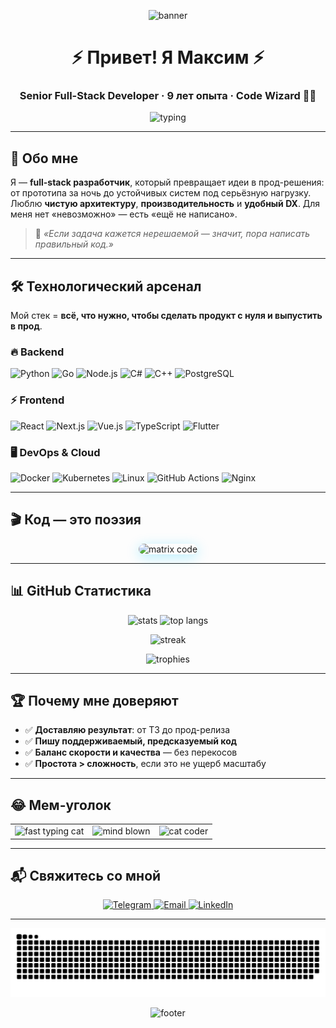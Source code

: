 <!-- 🔥 ГЛАВНЫЙ БАННЕР -->
<p align="center">
  <img src="https://capsule-render.vercel.app/api?type=wave&color=0:00C9FF,100:92FE9D&height=220&section=header&text=Maxim%20Lomakin&fontSize=60&fontAlign=50&fontColor=ffffff&animation=fadeIn" alt="banner"/>
</p>

<h1 align="center">⚡ Привет! Я Максим ⚡</h1>
<h3 align="center">Senior Full-Stack Developer · 9 лет опыта · Code Wizard 🧙‍♂️</h3>

<!-- ⌨️ Анимированный typing-эффект (улучшенный) -->
<p align="center">
  <img src="https://readme-typing-svg.herokuapp.com?font=Fira+Code&weight=700&size=22&duration=3500&pause=900&color=00FF7F&center=true&vCenter=true&width=800&lines=Full-Stack%20мастерство%20%E2%80%A2%209%20лет;Оптимизация%20%E2%80%A2%20Архитектуры%20%E2%80%A2%20Прод;Делаю%20невозможное%20возможным;Живу%20кодом%2024%2F7" alt="typing"/>
</p>

---

## 🚀 Обо мне

Я — **full-stack разработчик**, который превращает идеи в прод-решения: от прототипа за ночь до устойчивых систем под серьёзную нагрузку.  
Люблю **чистую архитектуру**, **производительность** и **удобный DX**. Для меня нет «невозможно» — есть «ещё не написано».

> 💬 *«Если задача кажется нерешаемой — значит, пора написать правильный код.»*

---

## 🛠️ Технологический арсенал

Мой стек = **всё, что нужно, чтобы сделать продукт с нуля и выпустить в прод**.

### 🔥 Backend
![Python](https://img.shields.io/badge/-Python-3776AB?style=flat&logo=python&logoColor=white)
![Go](https://img.shields.io/badge/-Go-00ADD8?style=flat&logo=go&logoColor=white)
![Node.js](https://img.shields.io/badge/-Node.js-339933?style=flat&logo=node.js&logoColor=white)
![C#](https://img.shields.io/badge/-C%23-239120?style=flat&logo=c-sharp&logoColor=white)
![C++](https://img.shields.io/badge/-C++-00599C?style=flat&logo=cplusplus&logoColor=white)
![PostgreSQL](https://img.shields.io/badge/-PostgreSQL-336791?style=flat&logo=postgresql&logoColor=white)

### ⚡ Frontend
![React](https://img.shields.io/badge/-React-61DAFB?style=flat&logo=react&logoColor=black)
![Next.js](https://img.shields.io/badge/-Next.js-000000?style=flat&logo=nextdotjs&logoColor=white)
![Vue.js](https://img.shields.io/badge/-Vue.js-4FC08D?style=flat&logo=vuedotjs&logoColor=white)
![TypeScript](https://img.shields.io/badge/-TypeScript-3178C6?style=flat&logo=typescript&logoColor=white)
![Flutter](https://img.shields.io/badge/-Flutter-02569B?style=flat&logo=flutter&logoColor=white)

### 🖥️ DevOps & Cloud
![Docker](https://img.shields.io/badge/-Docker-2496ED?style=flat&logo=docker&logoColor=white)
![Kubernetes](https://img.shields.io/badge/-Kubernetes-326CE5?style=flat&logo=kubernetes&logoColor=white)
![Linux](https://img.shields.io/badge/-Linux-FCC624?style=flat&logo=linux&logoColor=black)
![GitHub Actions](https://img.shields.io/badge/-CI%2FCD-2088FF?style=flat&logo=githubactions&logoColor=white)
![Nginx](https://img.shields.io/badge/-Nginx-009639?style=flat&logo=nginx&logoColor=white)

---

## 🎬 Код — это поэзия
<p align="center">
  <img src="https://media.giphy.com/media/ZVik7pBtu9dNS/giphy.gif" width="800" alt="matrix code" style="border-radius: 12px; box-shadow: 0 4px 20px rgba(0,201,255,0.3);"/>
</p>

---

## 📊 GitHub Статистика

<p align="center">
  <img src="https://github-readme-stats.vercel.app/api?username=maxim007mv&show_icons=true&theme=radical&count_private=true&hide_border=true&bg_color=0D1117" height="170" alt="stats"/>
  <img src="https://github-readme-stats.vercel.app/api/top-langs/?username=maxim007mv&layout=compact&theme=radical&hide_border=true&bg_color=0D1117" height="170" alt="top langs"/>
</p>

<p align="center">
  <img src="https://streak-stats.demolab.com?user=maxim007mv&theme=radical&hide_border=true&background=0D1117" alt="streak" />
</p>

<p align="center">
  <img src="https://github-profile-trophy.vercel.app/?username=maxim007mv&theme=radical&no-frame=true&margin-w=15&margin-h=15" alt="trophies"/>
</p>

---

## 🏆 Почему мне доверяют

- ✅ **Доставляю результат**: от ТЗ до прод-релиза  
- ✅ **Пишу поддерживаемый, предсказуемый код**  
- ✅ **Баланс скорости и качества** — без перекосов  
- ✅ **Простота > сложность**, если это не ущерб масштабу

---

## 😂 Мем-уголок

<table align="center">
  <tr>
    <td><img src="https://media.giphy.com/media/ule4vhcY1xEKQ/giphy.gif" width="280" alt="fast typing cat"/></td>
    <td><img src="https://media.giphy.com/media/HoffxyN8ghVuw/giphy.gif" width="280" alt="mind blown"/></td>
    <td><img src="https://media.giphy.com/media/coxQHKASG60HrHtvkt/giphy.gif" width="280" alt="cat coder"/></td>
  </tr>
</table>

---

## 📬 Свяжитесь со мной

<p align="center">
  <a href="https://t.me/YOUR_TELEGRAM">
    <img src="https://img.shields.io/badge/Telegram-26A5E4?style=for-the-badge&logo=telegram&logoColor=white" alt="Telegram"/>
  </a>
  <a href="mailto:yourmail@example.com">
    <img src="https://img.shields.io/badge/Email-D14836?style=for-the-badge&logo=gmail&logoColor=white" alt="Email"/>
  </a>
  <a href="https://linkedin.com/in/YOUR_LINKEDIN">
    <img src="https://img.shields.io/badge/LinkedIn-0077B5?style=for-the-badge&logo=linkedin&logoColor=white" alt="LinkedIn"/>
  </a>
</p>

---

<!-- 🐍 Змейка коммитов -->
<p align="center">
  <img src="https://raw.githubusercontent.com/Platane/snk/output/github-contribution-grid-snake.svg" alt="snake" />
</p>

<!-- 🌊 Футер -->
<p align="center">
  <img src="https://capsule-render.vercel.app/api?type=wave&color=0:92FE9D,100:00C9FF&height=140&section=footer&fontColor=ffffff" alt="footer"/>
</p>
